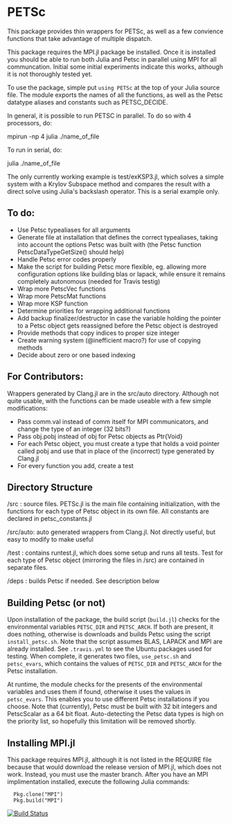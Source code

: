 # PETSc
This package provides thin wrappers for PETSc, as well as a few convience functions that take advantage of multiple dispatch.

This package requires the MPI.jl package be installed.  Once it is installed you should be able to run both Julia and Petsc in parallel using MPI for all communcation.  Initial some initial experiments indicate this works, although it is not thoroughly tested yet.

To use the package, simple put `using PETSc` at the top of your Julia source file.  The module exports the names of all the functions, as well as the Petsc datatype aliases and constants such as PETSC_DECIDE.

In general, it is possible to run PETSC in parallel. To do so with 4 processors, do:

mpirun -np 4 julia ./name_of_file

To run in serial, do:

julia ./name_of_file

The only currently working example is  test/exKSP3.jl, which solves a simple system with a Krylov Subspace method and compares the result with a direct solve using Julia's backslash operator.  This is a serial example only.



## To do:
  * Use Petsc typealiases for all arguments
  * Generate file at installation that defines the correct typealiases, taking into account the options Petsc was built with (the Petsc function PetscDataTypeGetSize()  should help)
  * Handle Petsc error codes properly
  * Make the script for building Petsc more flexible, eg. allowing more configuration options like building blas or lapack, while ensure it remains completely autonomous (needed for Travis testig)
  * Wrap more PetscVec functions
  * Wrap more PetscMat functions
  * Wrap more KSP function
  * Determine priorities for wrapping additional functions
  * Add backup finalizer/destructor in case the variable holding the pointer to a Petsc object gets reassigned before the Petsc object is destroyed
  * Provide methods that copy indices to proper size integer
  * Create warning system (@inefficient macro?) for use of copying methods
  * Decide about zero or one based indexing


## For Contributors:
  Wrappers generated by Clang.jl are in the src/auto directory.  Although not quite usable, with the functions can be made useable with a few simple modifications:
  * Pass comm.val instead of comm itself for MPI communicators, and change the type of an integer (32 bits?)
  * Pass obj.pobj instead of obj for Petsc objects as Ptr{Void}
  * For each Petsc object, you must create a type that holds a void pointer called pobj and use that in place of the (incorrect) type generated by Clang.jl
  * For every function you add, create a test

## Directory Structure
  /src : source files.  PETSc.jl is the main file containing initialization, with the functions for each type of Petsc object in its own file.  All constants are declared in petsc_constants.jl

  /src/auto: auto generated wrappers from Clang.jl.  Not directly useful, but easy to modify to make useful

  /test : contains runtest.jl, which does some setup and runs all tests.  Test for each type of Petsc object (mirroring the files in /src) are contained in separate files.

  /deps : builds Petsc if needed.  See description below


## Building Petsc (or not)
Upon installation of the package, the build script (`build.jl`) checks for the environmental variables `PETSC_DIR` and `PETSC_ARCH`.  If both are present, it does nothing, otherwise is downloads and builds Petsc using the script `install_petsc.sh`.  Note that the script assumes BLAS, LAPACK and MPI are already installed.  See `.travis.yml` to see the Ubuntu packages used for testing.  When complete, it generates two files, `use_petsc.sh` and `petsc_evars`, which contains the values of `PETSC_DIR` and `PETSC_ARCH` for the Petsc installation.

  At runtime, the module checks for the presents of the environmental variables and uses them if found, otherwise it uses the values in `petsc_evars`.  This enables you to use different Petsc installations if you choose.  Note that (currently), Petsc must be built with 32 bit integers and PetscScalar as a 64 bit float.  Auto-detecting the Petsc data types is high on the priority list, so hopefully this limitation will be removed shortly.


## Installing MPI.jl
This package requires MPI.jl, although it is not listed in the REQUIRE file because that would download the release version of MPI.jl, which does not work.  Instead, you must use the master branch.  After you have an MPI implimentation installed, execute the following Julia commands:
```
  Pkg.clone("MPI")
  Pkg.build("MPI")
```

[![Build Status](https://travis-ci.org/JaredCrean2/PETSc.jl.svg?branch=master)](https://travis-ci.org/JaredCrean2/PETSc.jl)
